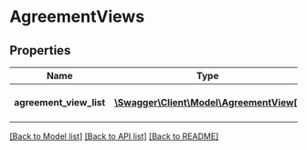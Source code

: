 # AgreementViews

## Properties
Name | Type | Description | Notes
------------ | ------------- | ------------- | -------------
**agreement_view_list** | [**\Swagger\Client\Model\AgreementView[]**](AgreementView.md) | List of agreement views | [optional] 

[[Back to Model list]](../README.md#documentation-for-models) [[Back to API list]](../README.md#documentation-for-api-endpoints) [[Back to README]](../README.md)


